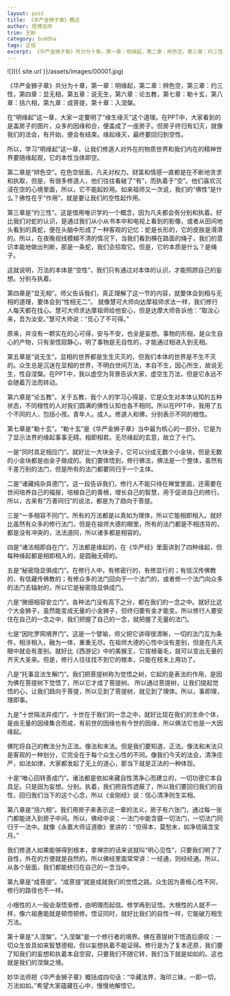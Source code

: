 ```yaml
---
layout: post
title: 《华严金狮子章》概述
author: 悟博法师
trim: 王盼
category: buddha
tags: 正信
excerpt: 《华严金狮子章》共分为十章，第一章：明缘起，第二章：辨色空，第三章：约三性，第四章：显无相，第五章：说无生，第六章：论五教，第七章：勒十玄，第八章：括六相，第九章：成菩提，第十章：入涅槃。
---
```


![]({{ site.url }}/assets/images/00001.jpg)

《华严金狮子章》共分为十章，第一章：明缘起，第二章：辨色空，第三章：约三性，第四章：显无相，第五章：说无生，第六章：论五教，第七章：勒十玄，第八章：括六相，第九章：成菩提，第十章：入涅槃。

在“明缘起”这一章，大家一定要明了“缘生缘灭”这个道理。在PPT中，大家看到的是盖房子的图片，众多的因缘和合，便盖成了一座房子。但房子终归有幻灭，就像我们的法会，有开始，便会有结束。缘起缘灭，最终要回归到空性。

所以，学习“明缘起”这一章，让我们修道人对外在的物质世界和我们内在的精神世界要随缘起观，它的本性当体即空。

第二章是“辨色空”。在色空层面，凡夫对权力。财富和情感一直都是在不断地贪求和执取，但是，有很多修道人，他们往往看破了“有”，而执着于“空”。他们喜欢沉浸在空的心境里面，所以，它不能起妙用。如来祖师又一次说，我们的“佛性”是什么？佛性在于“作用”，就是要让我们的空性起作用。

第三章是“约三性”。这是借用唯识学的一个概念，因为凡夫都会有分别和执着。好比我们对蛇的认识，是通过我们从小从书本中和电视上看到的影像，或者从田间地头看到的真蛇，便在头脑中形成了一种客观的记忆：蛇是长形的，它的皮肤是滑滑的。所以，在夜晚视线模糊不清的情况下，当我们看到横在路面的绳子，我们的意识本能地做出判断，那是一条蛇，我们会拾取它。但是，它的本质是什么？是绳子。

这就说明，万法的本体是“空性”，我们只有通过对本体的认识，才能照顾自己的妄想。分别与执着。

第四章是“显无相”。师父告诉我们，真正理解了这一节的内容，就要体会到相与无相的道理，要体会到“性相无二”。 就像慧可大师向达摩祖师求法一样，我们修行人每天都在找心。慧可大师求达摩祖师给他安心，但是达摩大师告诉他：“取汝心来，吾为汝安。”慧可大师说：“觅心了不可得。”

原来，并没有一颗实在的心可得，安与不安，也全是妄想。事物的形相，是众生自心的产物，只有渐悟寂静心，明了事物是无自性的，才能通过相进入到无相。

第五章是“说无生”。显相的世界都是生生灭灭的，但我们本体的世界是不生不灭的。众生总是沉迷在显相的世界，不明白世间万法，本自不生，因心所生，故说无生，性自涅槃。在PPT中，我以虚空为背景告诉大家，虚空生万法，但是它永远不会随着万法而转动。

第六章是“论五教”。关于五教，我个人的学习心得是，它是众生对本体认知的五种状态，不同根性的人对我们圆满的佛性认知也各不相同。所以在PPT中，我用了五个不同的人，包括小孩。青年人。成人。修道人和佛，分别表示不同的根性。

第七章是“勒十玄”。“勒十玄”是《华严金狮子章》当中最为核心的一部分，它是为了显示法界的缘起事事无碍。相即相若。无尽缘起的玄意，故立了十门。

一是“同时具足相应门”。就好比一大块金子，它可以分成无数个小金块，但是无数的小金块都是由金子做成的。我们要体悟到，修行佛法，佛法是一个整体，虽然有千差万别的法门，但是所有的法门都要同归于一个主体。

二是“诸藏纯杂具德门”。这一段告诉我们，修行人不能只待在禅堂里面，还需要在世间培养自己的福报，培植自己的善根，增长自己的智慧，用于促进自己的修行。所以，古来有“万善同归”的说法，都是为了趋向于菩提。

三是“一多相容不同门”。所有的万法都是以真如为理体，所以它能相即相入。就好比虽然有众多的修行法门，但是在祖师大德的眼里，所有的法门都是不相违背的，都是没有冲突的，法法道同，所以诸多都是相容的。

四是“诸法相即自在门”。万法都是缘起的，在《华严经》里面讲到了四种缘起，但每种缘起都是相即相入的，是圆融无碍的。

五是“秘密隐显俱成门”。在修行人中，有修密行的，有修显行的；有信汉传佛教的，有信藏传佛教的；有修众多的法门回向于一个法门的，或者修一个法门向众多的法门去辐射的，所以它是秘密隐显俱成门。

六是“微细相容安立门”。各种法门没有高下之分，都在我们的一念之中。就好比这个大金狮子，虽然能变成无量的小金狮子，但终归要有金才能变。所以修行人要安住在自己的一念之中，我们把握了自己的一念，就把握了无量的法门。

七是“因陀罗网境界门”。这是一个譬喻，师父把它讲得很清晰，一切的法门互为条件，相涉相入，融为一体，重重无尽。在祖师大德的心性中没有差别，但是在凡夫眼中就会有差别。就好比《西游记》中的美猴王，它拔根毫毛，就可以变出无量的齐天大圣来。但是，修行人往往找不到它的根本，只能在枝末上用功了。

八是“托事显法生解门”。我们把菩提树称为觉悟之树，它起的是表法的作用，是因为佛在菩提树下觉悟了，所以它才成了菩提树。 所以通过菩提树，让我们提起觉悟的心，让我们趋向于菩提，所以见到了菩提树，就见到了理体。所以，事即理，理即事。

九是“十世隔法异成门”。十世在于我们的一念之中，就好比现在我们的生命个体，是由无量的因缘集合而成，有前世的因缘也有今世的因缘，所以佛法它也是一大因缘起。

佛陀将自己的教法分为正法。像法和末法。但是我们要知道，正法。像法和末法只是客观的一种划分，它完全在于每个众生心性的不同。像我们今天的法会，清净庄严，如法如律，大家都发起了无上的道心，那当下就是正法的一种体现。

十是“唯心回转善成门”。诸法都是依如来藏自性清净心而建立的，一切功德它本自具足。只是因为妄想。分别。执着，我们把自性遮蔽了，所以我们要回归我们的自性，回归我们当下的这个心念，所以《金刚经》说：信心清净则生实相。

第八章是“括六相”。我们用房子来表示这一章的法义，房子有六张门，通过每一张门都能进入到房子中间。所以，佛经中说：一法门中能含摄一切法门，一切法门同归于一法中。就像《永嘉大师证道歌》里讲的：“但得本，莫愁末，如净琉璃含宝月。”

我们修道人如果能够得到根本，拿禅宗的话来说就叫“明心见性”，只要我们明了了自性，外在的方便就是自然的。所以佛经里面常常讲：一经通，则经经通。所以，从各个层面，我们都能统归在自己的一念当中。

第九章是“成菩提”。“成菩提”就是成就我们的觉悟之路。众生因为善根心性不同，修行的路径也不一样。

小根性的人一般会渐悟渐修，由明理而起信。修学再到证悟。大根性的人就不一样，像六祖惠能就是顿悟顿修。悟证同时，就好比我们的自性一样，它能破万相生万法。

第十章是“入涅槃”。“入涅槃”是一个修行者的境界。佛在菩提树下悟道后感叹：一切众生皆具如来智慧德相，但以妄想执着不能证得。修行是为了复本还原，我们要了知我们的妄想和执着本自空寂，只要我们不随它转，我们当下就是如如的。这也就是我们的涅槃之境。

妙华法师把《华严金狮子章》概括成四句话：“华藏法界，海印三昧，一即一切，万法如如。”希望大家蕴藏在心中，慢慢地解悟它。
